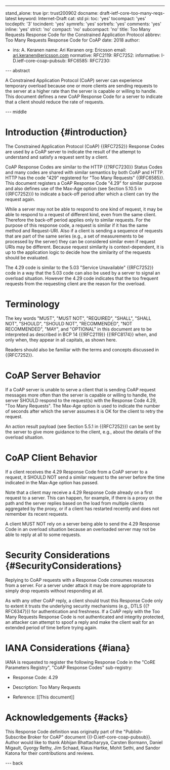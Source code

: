 ---
stand_alone: true
ipr: trust200902
docname: draft-ietf-core-too-many-reqs-latest
keyword: Internet-Draft
cat: std
pi:
  toc: 'yes'
  tocompact: 'yes'
  tocdepth: '3'
  tocindent: 'yes'
  symrefs: 'yes'
  sortrefs: 'yes'
  comments: 'yes'
  inline: 'yes'
  strict: 'no'
  compact: 'no'
  subcompact: 'no'
title: Too Many Requests Response Code for the Constrained Application Protocol
abbrev: Too Many Requests Response Code for CoAP
date: 2018
author:
- ins: A. Keranen
  name: Ari Keranen
  org: Ericsson
  email: ari.keranen@ericsson.com
normative:
  RFC2119:
  RFC7252:
informative:
  I-D.ietf-core-coap-pubsub:
  RFC6585:
  RFC7230:

--- abstract

A Constrained Application Protocol (CoAP) server can experience
temporary overload because one or more clients are sending requests to
the server at a higher rate than the server is capable or willing to
handle. This document defines a new CoAP Response Code for a server
to indicate that a client should reduce the rate of requests.


--- middle


# Introduction {#introduction}

The Constrained Application Protocol (CoAP) {{RFC7252}} Response Codes
are used by a CoAP server to indicate the result of the attempt to
understand and satisfy a request sent by a client.

CoAP Response Codes are similar to the HTTP {{?RFC7230}} Status Codes
and many codes are shared with similar semantics by both CoAP and
HTTP. HTTP has the code "429" registered for "Too Many Requests"
{{RFC6585}}.  This document registers a CoAP Response Code "4.29" for
similar purpose and also defines use of the Max-Age option  (see
Section 5.10.5 in {{RFC7252}}) to indicate a back-off period after
which a client can try the request again.

While a server may not be able to respond to one kind of request, it
may be able to respond to a request of different kind, even from the
same client. Therefore the back-off period applies only to similar
requests. For the purpose of this response code, a request is similar
if it has the same method and Request-URI. Also if a client is sending
a sequence of requests that are part of the same series (e.g., a set
of measurements to be processed by the server) they can be considered
similar even if request URIs may be different. Because request
similarity is context-dependent, it is up to the application logic to
decide how the similarity of the requests should be evaluated.

The 4.29 code is similar to the 5.03 "Service Unavailable" {{RFC7252}}
code in a way that the 5.03 code can also be used by a server to
signal an overload situation. However the 4.29 code indicates that the
too frequent requests from the requesting client are the reason for
the overload.

# Terminology

The key words "MUST", "MUST NOT", "REQUIRED", "SHALL", "SHALL NOT",
"SHOULD", "SHOULD NOT", "RECOMMENDED", "NOT RECOMMENDED", "MAY", and
"OPTIONAL" in this document are to be interpreted as described in
BCP 14 {{!RFC2119}} {{!RFC8174}} when, and only when, they appear in
all capitals, as shown here.

Readers should also be familiar with the terms and concepts discussed
in {{RFC7252}}.


# CoAP Server Behavior

If a CoAP server is unable to serve a client that is sending
CoAP request messages more often than the server is capable or willing
to handle, the server SHOULD respond to the request(s) with the
Response Code 4.29, "Too Many Requests". The Max-Age option is used
to indicate the number of seconds after which the server assumes it is
OK for the client to retry the request.

An action result payload (see Section 5.5.1 in {{RFC7252}}) can be
sent by the server to give more guidance to the client, e.g., about
the details of the overload situation.

# CoAP Client Behavior

If a client receives the 4.29 Response Code from a CoAP server to a
request, it SHOULD NOT send a similar request to the server before the
time indicated in the Max-Age option has passed.

Note that a client may receive a 4.29 Response Code already on a first
request to a server. This can happen, for example, if there is a proxy
on the path and the server replies based on the load from multiple
clients aggregated by the proxy, or if a client has restarted recently
and does not remember its recent requests.

A client MUST NOT rely on a server being able to send the 4.29
Response Code in an overload situation because an overloaded server
may not be able to reply at all to some requests.


# Security Considerations {#SecurityConsiderations}

Replying to CoAP requests with a Response Code consumes resources from
a server. For a server under attack it may be more appropriate to
simply drop requests without responding at all.

As with any other CoAP reply, a client should trust this Response
Code only to extent it trusts the underlying security mechanisms
(e.g., DTLS {{?RFC6347}}) for authentication and freshness. If a CoAP
reply with the Too Many Requests Response Code is not authenticated
and integrity protected, an attacker can attempt to spoof a reply and
make the client wait for an extended period of time before trying
again.


# IANA Considerations {#iana}

IANA is requested to register the following Response Code in the "CoRE
Parameters Registry", "CoAP Response Codes" sub-registry:

* Response Code: 4.29

* Description: Too Many Requests

* Reference: [[This document]]



# Acknowledgements {#acks}

This Response Code definition was originally part of the "Publish-
Subscribe Broker for CoAP" document {{I-D.ietf-core-coap-pubsub}}.
Author would like to thank Abhijan Bhattacharyya, Carsten Bormann,
Daniel Migault, Gyorgy Rethy, Jim Schaad, Klaus Hartke, Mohit Sethi,
and Sandor Katona for their contributions and reviews.


--- back
